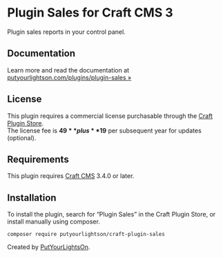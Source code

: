 # Plugin Sales for Craft CMS 3

Plugin sales reports in your control panel.

## Documentation

Learn more and read the documentation at [putyourlightson.com/plugins/plugin-sales »](https://putyourlightson.com/plugins/plugin-sales)

## License

This plugin requires a commercial license purchasable through the [Craft Plugin Store](https://plugins.craftcms.com/plugin-sales).  
The license fee is **$49** plus **$19** per subsequent year for updates (optional).

## Requirements

This plugin requires [Craft CMS](https://craftcms.com/) 3.4.0 or later.

## Installation

To install the plugin, search for “Plugin Sales” in the Craft Plugin Store, or install manually using composer.

```
composer require putyourlightson/craft-plugin-sales
```

Created by [PutYourLightsOn](https://putyourlightson.com/).
